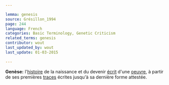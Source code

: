 ```yaml
---

lemma: genesis
source: Grésillon_1994
page: 244 
language: French
categories: Basic Terminology, Genetic Criticism
related_terms: genesis
contributor: wout
last_updated_by: wout
last_update: 01-03-2015
        
---
```


**Genèse:** l'[histoire](history.html) de la naissance et du devenir [écrit](writingProduct.html) d'une [oeuvre](work.html), à partir de ses premières [traces](trace.html) écrites jusqu'à sa dernière forme attestée.

